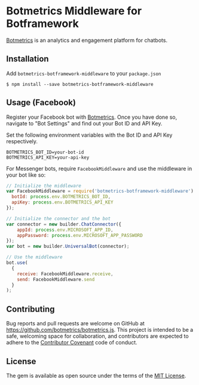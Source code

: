 # Botmetrics Middleware for Botframework

[Botmetrics](https://www.getbotmetrics.com) is an analytics and
engagement platform for chatbots.


## Installation

Add `botmetrics-botframework-middleware` to your `package.json`

```
$ npm install --save botmetrics-botframework-middleware
```

## Usage (Facebook)

Register your Facebook bot with
[Botmetrics](https://getbotmetrics.com). Once you have done so, navigate to "Bot Settings" and find out your Bot ID and API Key.

Set the following environment variables with the Bot ID and API
Key respectively.

```
BOTMETRICS_BOT_ID=your-bot-id
BOTMETRICS_API_KEY=your-api-key
```

For Messenger bots, require `FacebookMiddleware` and use the middleware in your bot like so:


```javascript
// Initialize the middleware
var FacebookMiddleware = require('botmetrics-botframework-middleware').FacebookMiddleware({
  botId: process.env.BOTMETRICS_BOT_ID,
  apiKey: process.env.BOTMETRICS_API_KEY
});

// Initialize the connector and the bot
var connector = new builder.ChatConnector({
    appId: process.env.MICROSOFT_APP_ID,
    appPassword: process.env.MICROSOFT_APP_PASSWORD
});
var bot = new builder.UniversalBot(connector);

// Use the middleware
bot.use(
  {
    receive: FacebookMiddleware.receive,
    send: FacebookMiddleware.send
  }
);
```

## Contributing

Bug reports and pull requests are welcome on GitHub at https://github.com/botmetrics/botmetrics.js. This project is intended to be a safe, welcoming space for collaboration, and contributors are expected to adhere to the [Contributor Covenant](http://contributor-covenant.org) code of conduct.

## License

The gem is available as open source under the terms of the [MIT License](http://opensource.org/licenses/MIT).

